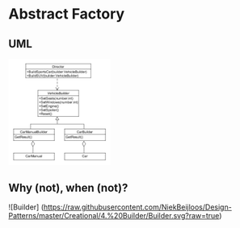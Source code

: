 # Abstract Factory
## UML
<img src=BuilderUML.png width=40% height=40%>

## Why (not), when (not)?
![Builder]
(https://raw.githubusercontent.com/NiekBeijloos/Design-Patterns/master/Creational/4.%20Builder/Builder.svg?raw=true)
